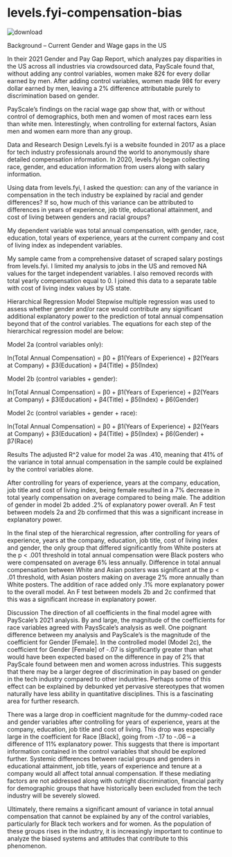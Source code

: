 # levels.fyi-compensation-bias

![download](https://user-images.githubusercontent.com/61389709/230993762-78eeff96-0ec7-4ba1-bc55-382ddebed069.png)

Background – Current Gender and Wage gaps in the US

In their 2021 Gender and Pay Gap Report, which analyzes pay disparities in the US across all industries via crowdsourced data, PayScale found that, without adding any control variables, women make 82¢ for every dollar earned by men. After adding control variables, women made 98¢ for every dollar earned by men, leaving a 2% difference attributable purely to discrimination based on gender.

PayScale’s findings on the racial wage gap show that, with or without control of demographics, both men and women of most races earn less than white men. Interestingly, when controlling for external factors, Asian men and women earn more than any group.

Data and Research Design
Levels.fyi is a website founded in 2017 as a place for tech industry professionals around the world to anonymously share detailed compensation information. In 2020, levels.fyi began collecting race, gender, and education information from users along with salary information.

Using data from levels.fyi, I asked the question: can any of the variance in compensation in the tech industry be explained by racial and gender differences? If so, how much of this variance can be attributed to differences in years of experience, job title, educational attainment, and cost of living between genders and racial groups?

My dependent variable was total annual compensation, with gender, race, education, total years of experience, years at the current company and cost of living index as independent variables.

My sample came from a comprehensive dataset of scraped salary postings from levels.fyi. I limited my analysis to jobs in the US and removed NA values for the target independent variables. I also removed records with total yearly compensation equal to 0. I joined this data to a separate table with cost of living index values by US state.

Hierarchical Regression Model
Stepwise multiple regression was used to assess whether gender and/or race would contribute any significant additional explanatory power to the prediction of total annual compensation beyond that of the control variables. The equations for each step of the hierarchical regression model are below:

Model 2a (control variables only): 

ln(Total Annual Compensation) = β0 + β1(Years of Experience) + β2(Years at Company) + β3(Education) + β4(Title) + β5(Index)

Model 2b (control variables + gender): 

ln(Total Annual Compensation) = β0 + β1(Years of Experience) + β2(Years at Company) + β3(Education) + β4(Title) + β5(Index) + β6(Gender)

Model 2c (control variables + gender + race): 

ln(Total Annual Compensation) = β0 + β1(Years of Experience) + β2(Years at Company) + β3(Education) + β4(Title) + β5(Index) + β6(Gender) + β7(Race)

Results
The adjusted R^2 value for model 2a was .410, meaning that 41% of the variance in total annual compensation in the sample could be explained by the control variables alone.

After controlling for years of experience, years at the company, education, job title and cost of living index, being female resulted in a 7% decrease in total yearly compensation on average compared to being male. The addition of gender in model 2b added .2% of explanatory power overall. An F test between models 2a and 2b confirmed that this was a significant increase in explanatory power.

In the final step of the hierarchical regression, after controlling for years of experience, years at the company, education, job title, cost of living index and gender, the only group that differed significantly from White posters at the p < .001 threshold in total annual compensation were Black posters who were compensated on average 6% less annually. Difference in total annual compensation between White and Asian posters was significant at the p < .01 threshold, with Asian posters making on average 2% more annually than White posters. The addition of race added only .1% more explanatory power to the overall model. An F test between models 2b and 2c confirmed that this was a significant increase in explanatory power.

Discussion
The direction of all coefficients in the final model agree with PayScale’s 2021 analysis. By and large, the magnitude of the coefficients for race variables agreed with PaysScale’s analysis as well. One poignant difference between my analysis and PayScale’s is the magnitude of the coefficient for Gender [Female]. In the controlled model (Model 2c), the coefficient for Gender [Female] of -.07 is significantly greater than what would have been expected based on the difference in pay of 2% that PayScale found between men and women across industries. This suggests that there may be a larger degree of discrimination in pay based on gender in the tech industry compared to other industries. Perhaps some of this effect can be explained by debunked yet pervasive stereotypes that women naturally have less ability in quantitative disciplines. This is a fascinating area for further research.

There was a large drop in coefficient magnitude for the dummy-coded race and gender variables after controlling for years of experience, years at the company, education, job title and cost of living. This drop was especially large in the coefficient for Race [Black], going from -.17 to -.06 – a difference of 11% explanatory power. This suggests that there is important information contained in the control variables that should be explored further. Systemic differences between racial groups and genders in educational attainment, job title, years of experience and tenure at a company would all affect total annual compensation. If these mediating factors are not addressed along with outright discrimination, financial parity for demographic groups that have historically been excluded from the tech industry will be severely slowed.

Ultimately, there remains a significant amount of variance in total annual compensation that cannot be explained by any of the control variables, particularly for Black tech workers and for women. As the population of these groups rises in the industry, it is increasingly important to continue to analyze the biased systems and attitudes that contribute to this phenomenon.

